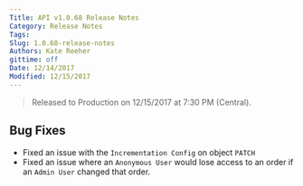 ```yaml
---
Title: API v1.0.68 Release Notes
Category: Release Notes
Tags: 
Slug: 1.0.68-release-notes
Authors: Kate Reeher
gittime: off
Date: 12/14/2017
Modified: 12/15/2017
---
```


> Released to Production on 12/15/2017 at 7:30 PM (Central).

## Bug Fixes

- Fixed an issue with the `Incrementation Config` on object `PATCH`
- Fixed an issue where an `Anonymous User` would lose access to an order if an `Admin User` changed that order.



